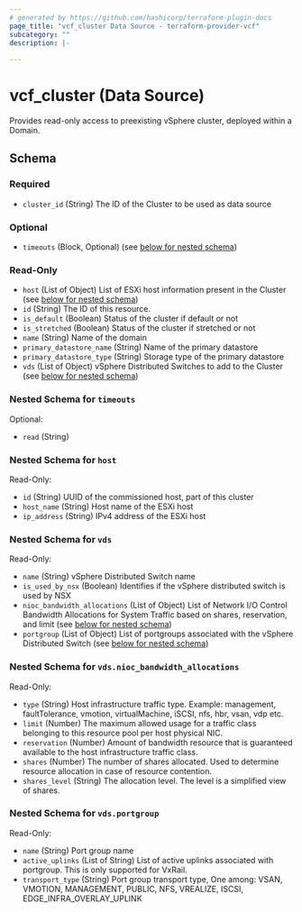 ```yaml
---
# generated by https://github.com/hashicorp/terraform-plugin-docs
page_title: "vcf_cluster Data Source - terraform-provider-vcf"
subcategory: ""
description: |-
  
---
```


# vcf_cluster (Data Source)


Provides read-only access to preexisting vSphere cluster, deployed within a Domain.

<!-- schema generated by tfplugindocs -->
## Schema

### Required

- `cluster_id` (String) The ID of the Cluster to be used as data source

### Optional

- `timeouts` (Block, Optional) (see [below for nested schema](#nestedblock--timeouts))

### Read-Only

- `host` (List of Object) List of ESXi host information present in the Cluster (see [below for nested schema](#nestedatt--host))
- `id` (String) The ID of this resource.
- `is_default` (Boolean) Status of the cluster if default or not
- `is_stretched` (Boolean) Status of the cluster if stretched or not
- `name` (String) Name of the domain
- `primary_datastore_name` (String) Name of the primary datastore
- `primary_datastore_type` (String) Storage type of the primary datastore
- `vds` (List of Object) vSphere Distributed Switches to add to the Cluster (see [below for nested schema](#nestedatt--vds))

<a id="nestedblock--timeouts"></a>
### Nested Schema for `timeouts`

Optional:

- `read` (String)


<a id="nestedatt--host"></a>
### Nested Schema for `host`

Read-Only:

- `id` (String) UUID of the commissioned host, part of this cluster
- `host_name` (String) Host name of the ESXi host
- `ip_address` (String) IPv4 address of the ESXi host

<a id="nestedatt--vds"></a>
### Nested Schema for `vds`

Read-Only:

- `name` (String) vSphere Distributed Switch name
- `is_used_by_nsx` (Boolean)  Identifies if the vSphere distributed switch is used by NSX
- `nioc_bandwidth_allocations` (List of Object) List of Network I/O Control Bandwidth Allocations for System Traffic based on shares, reservation, and limit (see [below for nested schema](#nestedobjatt--vds--nioc_bandwidth_allocations))
- `portgroup` (List of Object) List of portgroups associated with the vSphere Distributed Switch (see [below for nested schema](#nestedobjatt--vds--portgroup))

<a id="nestedobjatt--vds--nioc_bandwidth_allocations"></a>
### Nested Schema for `vds.nioc_bandwidth_allocations`

Read-Only:

- `type` (String) Host infrastructure traffic type. Example: management, faultTolerance, vmotion, virtualMachine, iSCSI, nfs, hbr, vsan, vdp etc.
- `limit` (Number) The maximum allowed usage for a traffic class belonging to this resource pool per host physical NIC.
- `reservation` (Number) Amount of bandwidth resource that is guaranteed available to the host infrastructure traffic class.
- `shares` (Number) The number of shares allocated. Used to determine resource allocation in case of resource contention.
- `shares_level` (String) The allocation level. The level is a simplified view of shares.


<a id="nestedobjatt--vds--portgroup"></a>
### Nested Schema for `vds.portgroup`

Read-Only:

- `name` (String) Port group name
- `active_uplinks` (List of String) List of active uplinks associated with portgroup. This is only supported for VxRail.
- `transport_type` (String) Port group transport type, One among: VSAN, VMOTION, MANAGEMENT, PUBLIC, NFS, VREALIZE, ISCSI, EDGE_INFRA_OVERLAY_UPLINK
